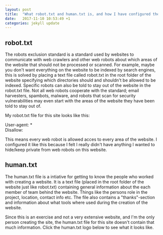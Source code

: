 ```yaml
---
layout: post
title:  "What robot.txt and human.txt is, and how I have configured them for this site"
date:   2017-11-10 10:53:49 +1
categories: jekyll update
---
```


## robot.txt
The robots exclusion standard is a standard used by websites to communicate with web crawlers and other web robots about which areas of the website that should not be processed or scanned. For example, maybe you don't want everything on the website to be indexed by search engines, this is solved by placing a text file called robot.txt in the root folder of the website specifying which directories should and shouldn't be allowed to be indexed. Specific robots can also be told to stay out of the website in the robot.txt file. Not all web robots cooperate with the standard; email harvesters, spambots, malware, and robots that scan for security vulnerabilities may even start with the areas of the website they have been told to stay out of.

My robot.txt file for this site looks like this:

User-agent: * <br>
Disallow: 

This means every web robot is allowed acces to every area of the website. I configured it like this because I felt I really didn't have anything I wanted to hide/keep private from web robots on this website. 

## human.txt
The human.txt file is a intiative for getting to know the people who worked with creating a website. It is a text file (placed in the root folder of the website just like robot.txt) containing general information about the each member of team behind the website. Things like the persons role in the project, location, contact info etc. The file also contains a "thanks"-section and information about what tools where used during the creation of the website.

Since this is an exercise and not a very extensive website, and I'm the only person creating the site, the human.txt file for this site doesn't contain that much information. Click the human.txt logo below to see what it looks like.


